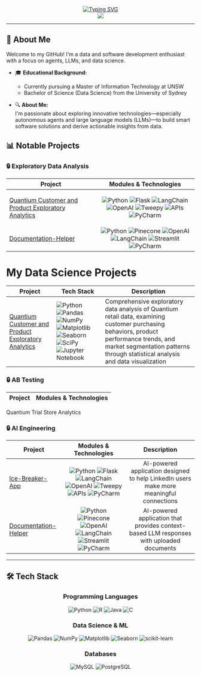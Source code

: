 <p align="center">
<a href="https://github.com/shaunzlim0123">
    <img src="https://readme-typing-svg.demolab.com?font=Cooper+Black&weight=50&duration=2000&pause=120&color=75EBD3&background=0A221F00&center=true&multiline=true&width=435&height=100&lines=Shaun+Lim;Data+Scientist+%7C+AI+Engineer;Data+Engineer+%7C+Data+Analyst" alt="Typing SVG" />
</a>
  
<br/>

<a href="https://www.linkedin.com/in/shaun-lim-a2848928a/">
    <img src="https://img.shields.io/badge/-Linkedin-blue?style=flat-square&logo=linkedin">
</a>

---

## 👋 About Me

Welcome to my GitHub! I'm a data and software development enthusiast with a focus on agents, LLMs, and data science.

- 🎓 **Educational Background:**   
  - Currently pursuing a Master of Information Technology at UNSW
  - Bachelor of Science (Data Science) from the University of Sydney

- 🔍 **About Me:**  
  I'm passionate about exploring innovative technologies—especially autonomous agents and large language models (LLMs)—to build smart software solutions and derive actionable insights from data.

## 📊 Notable Projects

### 🔒 Exploratory Data Analysis

| Project | Modules & Technologies |
| :-: | :-: | 
| <p align="left">[Quantium Customer and Product Exploratory Analytics](https://github.com/shaunzlim0123/Exploratory-Analysis-of-Quantium-Retail-Products-Customers) </p> | ![Python](https://img.shields.io/badge/python-3670A0?style=flat-square&logo=python&logoColor=ffdd54) ![Flask](https://img.shields.io/badge/flask-%23000.svg?style=flat-square&logo=flask&logoColor=white) ![LangChain](https://img.shields.io/badge/langchain-1C3C3C?style=flat-square&logo=langchain&logoColor=white) ![OpenAI](https://img.shields.io/badge/OpenAI-412991?style=flat-square&logo=openai&logoColor=white) ![Tweepy](https://img.shields.io/badge/Tweepy-1DA1F2?style=flat-square&logo=twitter&logoColor=white) ![APIs](https://img.shields.io/badge/APIs-FF6B6B?style=flat-square&logo=api&logoColor=white) ![PyCharm](https://img.shields.io/badge/pycharm-143?style=flat-square&logo=pycharm&logoColor=black&color=black&labelColor=green) | AI-powered application designed to help LinkedIn users make more meaningful connections |
| <p align="left">[Documentation-Helper](https://github.com/shaunzlim0123/streamlit-documentation-helper) </p> | ![Python](https://img.shields.io/badge/python-3670A0?style=flat-square&logo=python&logoColor=ffdd54) ![Pinecone](https://img.shields.io/badge/pinecone-000000?style=flat-square&logo=pinecone&logoColor=white) ![OpenAI](https://img.shields.io/badge/OpenAI-412991?style=flat-square&logo=openai&logoColor=white) ![LangChain](https://img.shields.io/badge/langchain-1C3C3C?style=flat-square&logo=langchain&logoColor=white) ![Streamlit](https://img.shields.io/badge/Streamlit-FF4B4B?style=flat-square&logo=streamlit&logoColor=white) ![PyCharm](https://img.shields.io/badge/pycharm-143?style=flat-square&logo=pycharm&logoColor=black&color=black&labelColor=green)| AI-powered application that provides context-based LLM responses with uploaded documents |
# My Data Science Projects

| Project | Tech Stack | Description |
|---------|------------|-------------|
| <p align="left">[Quantium Customer and Product Exploratory Analytics](https://github.com/shaunzlim0123/Exploratory-Analysis-of-Quantium-Retail-Products-Customers) </p> | ![Python](https://img.shields.io/badge/python-3670A0?style=flat-square&logo=python&logoColor=ffdd54) ![Pandas](https://img.shields.io/badge/pandas-%23150458.svg?style=flat-square&logo=pandas&logoColor=white) ![NumPy](https://img.shields.io/badge/numpy-%23013243.svg?style=flat-square&logo=numpy&logoColor=white) ![Matplotlib](https://img.shields.io/badge/Matplotlib-%23ffffff.svg?style=flat-square&logo=Matplotlib&logoColor=black) ![Seaborn](https://img.shields.io/badge/seaborn-%234c72b0.svg?style=flat-square&logo=seaborn&logoColor=white) ![SciPy](https://img.shields.io/badge/SciPy-%230C55A5.svg?style=flat-square&logo=scipy&logoColor=%white) ![Jupyter Notebook](https://img.shields.io/badge/jupyter%20notebook-%23FA0F00.svg?style=flat-square&logo=jupyter&logoColor=white) | Comprehensive exploratory data analysis of Quantium retail data, examining customer purchasing behaviors, product performance trends, and market segmentation patterns through statistical analysis and data visualization 


### 🔒 AB Testing
| Project | Modules & Technologies |
| :-: | :-: | 
Quantium Trial Store Analytics

### 🔒 AI Engineering

| Project | Modules & Technologies | Description |
| :-: | :-: | :-: |
| <p align="left">[Ice-Breaker-App](https://github.com/shaunzlim0123/ice-breaker-app) </p> | ![Python](https://img.shields.io/badge/python-3670A0?style=flat-square&logo=python&logoColor=ffdd54) ![Flask](https://img.shields.io/badge/flask-%23000.svg?style=flat-square&logo=flask&logoColor=white) ![LangChain](https://img.shields.io/badge/langchain-1C3C3C?style=flat-square&logo=langchain&logoColor=white) ![OpenAI](https://img.shields.io/badge/OpenAI-412991?style=flat-square&logo=openai&logoColor=white) ![Tweepy](https://img.shields.io/badge/Tweepy-1DA1F2?style=flat-square&logo=twitter&logoColor=white) ![APIs](https://img.shields.io/badge/APIs-FF6B6B?style=flat-square&logo=api&logoColor=white) ![PyCharm](https://img.shields.io/badge/pycharm-143?style=flat-square&logo=pycharm&logoColor=black&color=black&labelColor=green) | AI-powered application designed to help LinkedIn users make more meaningful connections |
| <p align="left">[Documentation-Helper](https://github.com/shaunzlim0123/streamlit-documentation-helper) </p> | ![Python](https://img.shields.io/badge/python-3670A0?style=flat-square&logo=python&logoColor=ffdd54) ![Pinecone](https://img.shields.io/badge/pinecone-000000?style=flat-square&logo=pinecone&logoColor=white) ![OpenAI](https://img.shields.io/badge/OpenAI-412991?style=flat-square&logo=openai&logoColor=white) ![LangChain](https://img.shields.io/badge/langchain-1C3C3C?style=flat-square&logo=langchain&logoColor=white) ![Streamlit](https://img.shields.io/badge/Streamlit-FF4B4B?style=flat-square&logo=streamlit&logoColor=white) ![PyCharm](https://img.shields.io/badge/pycharm-143?style=flat-square&logo=pycharm&logoColor=black&color=black&labelColor=green)| AI-powered application that provides context-based LLM responses with uploaded documents |

---

## 🛠️ Tech Stack

<div align="center">

### Programming Languages
![Python](https://img.shields.io/badge/python-3670A0?style=for-the-badge&logo=python&logoColor=ffdd54)
![R](https://img.shields.io/badge/r-%23276DC3.svg?style=for-the-badge&logo=r&logoColor=white)
![Java](https://img.shields.io/badge/java-%23ED8B00.svg?style=for-the-badge&logo=openjdk&logoColor=white)
![C](https://img.shields.io/badge/c-%2300599C.svg?style=for-the-badge&logo=c&logoColor=white)

### Data Science & ML
![Pandas](https://img.shields.io/badge/pandas-%23150458.svg?style=for-the-badge&logo=pandas&logoColor=white)
![NumPy](https://img.shields.io/badge/numpy-%23013243.svg?style=for-the-badge&logo=numpy&logoColor=white)
![Matplotlib](https://img.shields.io/badge/Matplotlib-%23ffffff.svg?style=for-the-badge&logo=Matplotlib&logoColor=black)
![Seaborn](https://img.shields.io/badge/Seaborn-%23009688.svg?style=for-the-badge&logo=seaborn&logoColor=white)
![scikit-learn](https://img.shields.io/badge/scikit--learn-%23F7931E.svg?style=for-the-badge&logo=scikit-learn&logoColor=white)

### Databases
![MySQL](https://img.shields.io/badge/mysql-%2300f.svg?style=for-the-badge&logo=mysql&logoColor=white)
![PostgreSQL](https://img.shields.io/badge/postgresql-%23316192.svg?style=for-the-badge&logo=postgresql&logoColor=white)

</div>
